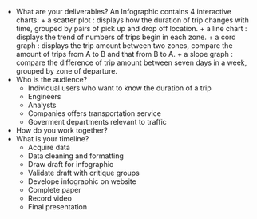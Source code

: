 + What are your deliverables?
	An Infographic contains 4 interactive charts:
		+ a scatter plot : displays how the duration of trip changes with time, grouped by pairs of pick up and drop off location.
		+ a line chart : displays the trend of numbers of trips begin in each zone.
		+ a cord graph : displays the trip amount between two zones, compare the amount of trips from A to B and that from B to A.
		+ a slope graph : compare the difference of trip amount between seven days in a week, grouped by zone of departure.
+ Who is the audience?
	+ Individual users who want to know the duration of a trip
	+ Engineers
	+ Analysts
	+ Companies offers transportation service
	+ Goverment departments relevant to traffic
+ How do you work together?
+ What is your timeline?
	+ Acquire data
	+ Data cleaning and formatting
	+ Draw draft for infographic
	+ Validate draft with critique groups
	+ Develope infographic on website
	+ Complete paper
	+ Record video
	+ Final presentation